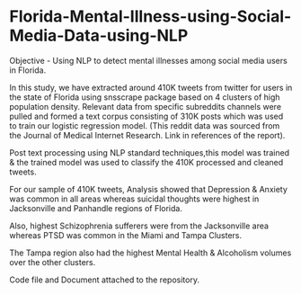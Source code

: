 # Florida-Mental-Illness-using-Social-Media-Data-using-NLP
Objective - Using NLP to detect mental illnesses among social media users in Florida.

In this study, we have extracted around 410K tweets from twitter for users in the state of Florida using snsscrape package based on 4 clusters of high population density. Relevant data from specific subreddits channels were pulled and formed a text corpus consisting of 310K posts which was used to train our logistic regression model. (This reddit data was sourced from the Journal of Medical Internet Research. Link in references of the report).

Post text processing using NLP standard techniques,this model was trained & the trained model was used to classify the 410K processed and cleaned tweets.

For our sample of 410K tweets, Analysis showed that Depression & Anxiety was common in all areas whereas suicidal thoughts were highest in Jacksonville and Panhandle regions of Florida.

Also, highest Schizophrenia sufferers were from the Jacksonville area whereas PTSD was common in the Miami and Tampa Clusters.

The Tampa region also had the highest Mental Health & Alcoholism volumes over the other clusters.

Code file and Document attached to the repository.

